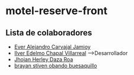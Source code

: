 # motel-reserve-front

## Lista de colaboradores
- [Ever Alejandro Carvajal Jamioy](https://github.com/alejandro-d3v)
- [Ilver Edelmo Chapal Villarreal](https://github.com/ilver12) -->Desarrollador
- [Jhojan Herley Daza Roa](https://github.com/Daza04)
- [brayan stiven obando buesaquillo](https://github.com/obandostiven)
